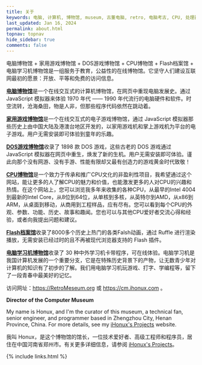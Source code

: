 ```yaml
---
title: 关于
keywords: 电脑, 计算机, 博物馆, museum, 古董电脑, retro, 电脑考古, CPU, 处理器, 微处理器, DOS, 游戏, 模拟器, Mac, Apple, 苹果, IBM, BBC, Atari, Xerox, Alto, PDP, TRS, SHARP, PC, ZX81, TI, Commodore, ZX, Spectrum, Laser, Acorn, Windows, MSX, NEC, Macintosh, Acorn, CEC, DOS, GEOS, Amiga, Z80, Psion, HP, UCDOS, WPS, Windows CE, 文曲星, processor, qualification, information, pictures, core, frequency, chip packaging, packaging, cpu info, x86, amd, cyrix, harris, ibm, idt, iit, intel, motorola, nec, sgs, sgs-thomson, siemens, ST, signetics, mhs, ti, texas instruments, ulsi, umc, weitek, zilog, 3002, 4004, 4040, 8008, 808x, 8085, 8088, 8086, 80188, 80186, 80286, 286, 80386, 386, i386, Am386, 386sx, 386dx, 486, i486, 586, 486sx, 486dx, overdrive, 487, pentium, 586, 5x86, 386dlc, 386slc, 486dx2, mmx, ppro, pentium-pro, pro, athlon, duron, z80, dirk oppelt, dirk, oppelt, engineering, sample, samples, core, xeon
last_updated: Jan 16, 2024
permalink: about.html
topnav: topnav
hide_sidebar: true
comments: false
---
```


电脑博物馆 + 家用游戏博物馆 + DOS游戏博物馆 + CPU博物馆 + Flash档案馆 + 电脑学习机博物馆是一组服务于教育，公益性的在线博物馆。它坚守人们建设互联网最初的愿景：开放、平等和免费的访问信息。

<a href="/"><b>电脑博物馆</b></a>是一个在线交互式的计算机博物馆，在网页中重现电脑发展史。通过 JavaScript 模拟器来体验 1970 年代 —— 1990 年代流行的电脑硬件和软件。时空流转，沧海桑田，物是人非，但那些程序代码依然在跳动着。

<a href="/famicn/"><b>家用游戏博物馆</b></a>是一个在线交互式的电子游戏博物馆，通过 JavaScript 模拟器那些历史上由中国大陆及港澳台地区开发的，以家用游戏机和掌上游戏机为平台的电子游戏。用户无需安装即可体验到童年的乐趣。

<a href="http://museum.ihonux.com:89/"><b>DOS游戏博物馆</b></a>收录了 1898 款 DOS 游戏，这些古老的 DOS 游戏通过 JavaScript 模拟器在网页中重生，焕发了新的生机。用户无需安装即可体验。谨此向那个没有网游、没有手游、性能有限却又最有创造力的游戏黄金时代致敬！

<a href="https://cpu.ihonux.com/"><b>CPU博物馆</b></a>是一个致力于传承和推广CPU文化的非盈利性项目，我希望通过这个网站，能让更多的人了解CPU的魅力和价值，也能激发更多的人对CPU的兴趣和热情。在这个网站上，您可以浏览我多年来收集的各种CPU，从最早的Intel 4004到最新的Intel Core，从8位到64位，从单核到多核，从英特尔到AMD，从x86到ARM，从桌面到移动，从商用到工程样品，应有尽有。您可以看到每个CPU的外观、参数、功能、历史、故事和趣闻。您也可以与其他CPU爱好者交流心得和经验，或者向我提出问题和建议。

<a href="/flash-archive/"><b>Flash档案馆</b></a>收录了8000多个历史上热门的各类Falsh动画，通过 Ruffle 进行渲染播放，无需安装已经过时的且不再被现代浏览器支持的 Flash 插件。

<a href="/sb486/"><b>电脑学习机博物馆</b></a>收录了 30 种中外学习机卡带程序，可在线体验。电脑学习机是我国计算机发展的一个重要分支，它是在特殊历史背景下的产物，让无数青少年对计算机的知识有了初步的了解。我们用电脑学习机玩游戏、打字、学编程等，留下了一段青春中最美好的记忆。

访问网址：<https://RetroMeseum.org> 或 <https://cm.ihonux.com> 。

<b>Director of the Computer Museum</b>

My name is Honux, and I'm the curator of this museum, a technical fan, senior engineer, and programmer based in Zhengzhou City, Henan Province, China. For more details, see my [iHonux's Projects](https://www.ihonux.com) website.

我叫 Honux，是这个博物馆的馆长，一位技术爱好者、高级工程师和程序员，居住在中国河南省郑州市。有关更多详细信息，请参阅 [iHonux's Projects](https://www.ihonux.com)。

{% include links.html %}
